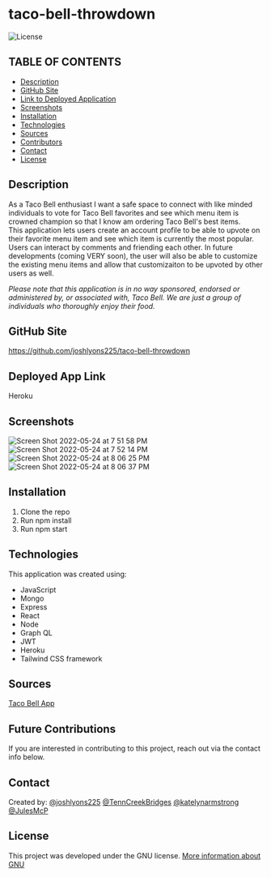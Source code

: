 # taco-bell-throwdown
![License](https://img.shields.io/badge/License-GNU-brightgreen)

## TABLE OF CONTENTS
* [Description](#DESCRIPTION)
* [GitHub Site](#GITHUB)
* [Link to Deployed Application](#LINK)
* [Screenshots](#SCREENSHOTS)
* [Installation](#INSTALLATION)
* [Technologies](#TECHNOLOGIES)
* [Sources](#SOURCES)
* [Contributors](#CONTRIBUTORS)
* [Contact](#CONTACT)
* [License](#LICENSE)


## Description
As a Taco Bell enthusiast I want a safe space to connect with like minded individuals to vote for Taco Bell favorites and see which menu item is crowned champion so that I know am ordering Taco Bell's best items.  
This application lets users create an account profile to be able to upvote on their favorite menu item and see which item is currently the most popular. Users can interact by comments and friending each other. In future developments (coming VERY soon), the user will also be able to customize the existing menu items and allow that customizaiton to be upvoted by other users as well. 

*Please note that this application is in no way sponsored, endorsed or administered by, or associated with, Taco Bell. We are just a group of individuals who thoroughly enjoy their food.*

## GitHub Site
https://github.com/joshlyons225/taco-bell-throwdown

## Deployed App Link
Heroku 

## Screenshots
![Screen Shot 2022-05-24 at 7 51 58 PM](https://user-images.githubusercontent.com/93275108/170156687-90726b3e-1c2d-473d-ab37-29c042d9f76c.png)
![Screen Shot 2022-05-24 at 7 52 14 PM](https://user-images.githubusercontent.com/93275108/170156692-c41d6edd-4d2c-41fb-b6a6-6a0de50ada36.png)
![Screen Shot 2022-05-24 at 8 06 25 PM](https://user-images.githubusercontent.com/93275108/170157035-487a24c0-a593-4587-aade-c18bb147e891.png)
![Screen Shot 2022-05-24 at 8 06 37 PM](https://user-images.githubusercontent.com/93275108/170157054-7f228783-b374-4918-8f06-68fa7750e993.png)

## Installation
1) Clone the repo  
2) Run npm install  
3) Run npm start

## Technologies
This application was created using:  
* JavaScript  
* Mongo  
* Express  
* React  
* Node  
* Graph QL  
* JWT  
* Heroku  
* Tailwind CSS framework  

## Sources
[Taco Bell App](https://www.tacobell.com/mobile-app)

## Future Contributions
If you are interested in contributing to this project, reach out via the contact info below.

## Contact
Created by:
 [@joshlyons225](https://github.com/joshlyons225) 
 [@TennCreekBridges](https://github.com/TennCreekBridges/)
 [@katelynarmstrong](https://github.com/katelynarmstrong)
 [@JulesMcP](https://github.com/JulesMcP)

## License
This project was developed under the GNU license.
[More information about GNU](https://opensource.org/licenses/GNU)
